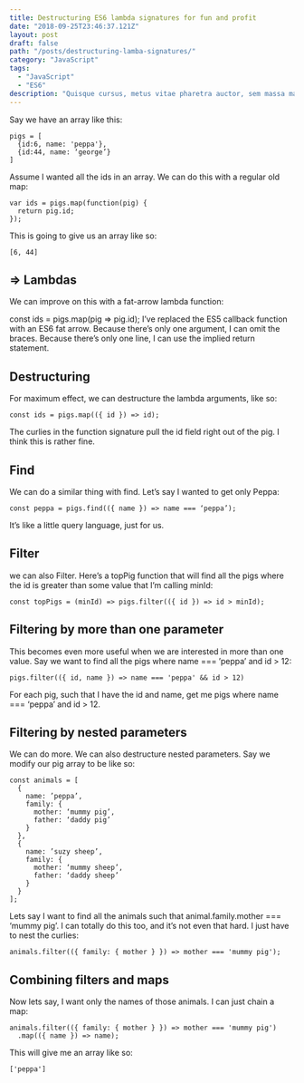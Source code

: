 ```yaml
---
title: Destructuring ES6 lambda signatures for fun and profit
date: "2018-09-25T23:46:37.121Z"
layout: post
draft: false
path: "/posts/destructuring-lamba-signatures/"
category: "JavaScript"
tags:
  - "JavaScript"
  - "ES6"
description: "Quisque cursus, metus vitae pharetra auctor, sem massa mattis sem, at interdum magna augue eget diam. Vestibulum ante ipsum primis in faucibus orci luctus et ultrices posuere cubilia Curae; Morbi lacinia molestie dui. Praesent blandit dolor. Sed non quam. In vel mi sit amet augue congue elementum."
---
```


Say we have an array like this:

```
pigs = [
  {id:6, name: 'peppa'},
  {id:44, name: ‘george’}
]
```

Assume I wanted all the ids in an array. We can do this with a regular old map:

```
var ids = pigs.map(function(pig) {
  return pig.id;
});
```

This is going to give us an array like so:

```
[6, 44]
```

## => Lambdas

We can improve on this with a fat-arrow lambda function:

const ids = pigs.map(pig => pig.id);
I’ve replaced the ES5 callback function with an ES6 fat arrow. Because there’s only one argument, I can omit the braces. Because there’s only one line, I can use the implied return statement.

## Destructuring

For maximum effect, we can destructure the lambda arguments, like so:

```
const ids = pigs.map(({ id }) => id);
```

The curlies in the function signature pull the id field right out of the pig. I think this is rather fine.

## Find

We can do a similar thing with find. Let’s say I wanted to get only Peppa:

```
const peppa = pigs.find(({ name }) => name === ‘peppa’);
```

It’s like a little query language, just for us.

## Filter

we can also Filter. Here’s a topPig function that will find all the pigs where the id is greater than some value that I’m calling minId:

```
const topPigs = (minId) => pigs.filter(({ id }) => id > minId);
```

## Filtering by more than one parameter

This becomes even more useful when we are interested in more than one value. Say we want to find all the pigs where name === ’peppa’ and id > 12:

```
pigs.filter(({ id, name }) => name === 'peppa' && id > 12)
```

For each pig, such that I have the id and name, get me pigs where name === ‘peppa’ and id > 12.

## Filtering by nested parameters
We can do more. We can also destructure nested parameters. Say we modify our pig array to be like so:

```
const animals = [
  {
    name: ’peppa’,
    family: {
      mother: ‘mummy pig’,
      father: ‘daddy pig’
    }
  },
  {
    name: ’suzy sheep’,
    family: {
      mother: ‘mummy sheep’,
      father: ‘daddy sheep’
    }
  }
];
```

Lets say I want to find all the animals such that animal.family.mother === ‘mummy pig’. I can totally do this too, and it’s not even that hard. I just have to nest the curlies:

```
animals.filter(({ family: { mother } }) => mother === 'mummy pig');
```

## Combining filters and maps

Now lets say, I want only the names of those animals. I can just chain a map:

```
animals.filter(({ family: { mother } }) => mother === 'mummy pig')
  .map(({ name }) => name);
```

This will give me an array like so:

```
['peppa']
```
